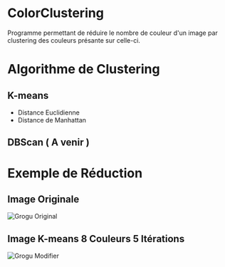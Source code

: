 # ColorClustering
Programme permettant de réduire le nombre de couleur d'un image par clustering des couleurs présante sur celle-ci.

# Algorithme de Clustering
## K-means
  - Distance Euclidienne
  - Distance de Manhattan 


## DBScan ( A venir )
 
# Exemple de Réduction 
## Image Originale
![Grogu Original](https://github.com/M4ti5/ColorClustering/blob/main/img/grogu.png)

## Image K-means 8 Couleurs 5 Itérations
![Grogu Modifier](https://github.com/M4ti5/ColorClustering/blob/main/img/groguNew.png)